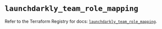 # `launchdarkly_team_role_mapping`

Refer to the Terraform Registry for docs: [`launchdarkly_team_role_mapping`](https://registry.terraform.io/providers/launchdarkly/launchdarkly/2.25.3/docs/resources/team_role_mapping).

